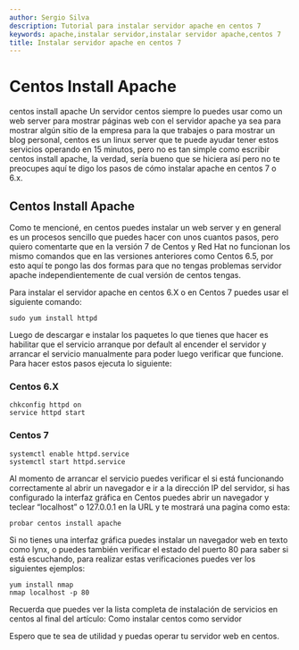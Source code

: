```yaml
---
author: Sergio Silva
description: Tutorial para instalar servidor apache en centos 7
keywords: apache,instalar servidor,instalar servidor apache,centos 7
title: Instalar servidor apache en centos 7
---
```


# Centos Install Apache

centos install apache Un servidor centos siempre lo puedes usar como un web server para mostrar páginas web con el servidor apache ya sea para mostrar algún sitio de la empresa para la que trabajes o para mostrar un blog personal, centos es un linux server que te puede ayudar tener estos servicios operando en 15 minutos, pero no es tan simple como escribir centos install apache, la verdad, sería bueno que se hiciera así pero no te preocupes aquí te digo los pasos de cómo instalar apache en centos 7 o 6.x.

## Centos Install Apache

Como te mencioné, en centos puedes instalar un web server y en general es un procesos sencillo que puedes hacer con unos cuantos pasos, pero quiero comentarte que en la versión 7 de Centos y Red Hat no funcionan los mismo comandos que en las versiones anteriores como Centos 6.5, por esto aquí te pongo las dos formas para que no tengas problemas servidor apache independientemente de cual versión de centos tengas.

Para instalar el servidor apache en centos 6.X o en Centos 7 puedes usar el siguiente comando:
~~~~
sudo yum install httpd
~~~~
Luego de descargar e instalar los paquetes lo que tienes que hacer es habilitar que el servicio arranque por default al encender el servidor y arrancar el servicio manualmente para poder luego verificar que funcione. Para hacer estos pasos ejecuta lo siguiente:

### Centos 6.X
~~~~
chkconfig httpd on
service httpd start
~~~~

### Centos 7
~~~~
systemctl enable httpd.service
systemctl start httpd.service
~~~~

Al momento de arrancar el servicio puedes verificar el si está funcionando correctamente al abrir un navegador e ir a la dirección IP del servidor, si has configurado la interfaz gráfica en Centos puedes abrir un navegador y teclear “localhost” o 127.0.0.1 en la URL y te mostrará una pagina como esta:
~~~~
probar centos install apache
~~~~

Si no tienes una interfaz gráfica puedes instalar un navegador web en texto como lynx, o puedes también verificar el estado del puerto 80 para saber si está escuchando, para realizar estas verificaciones puedes ver los siguientes ejemplos:
~~~~
yum install nmap
nmap localhost -p 80
~~~~

Recuerda que puedes ver la lista completa de instalación de servicios en centos al final del artículo: Como instalar centos como servidor

Espero que te sea de utilidad y puedas operar tu servidor web en centos.
